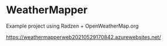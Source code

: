 # WeatherMapper
Example project using Radzen + OpenWeatherMap.org

https://weathermapperweb20210529170842.azurewebsites.net/
